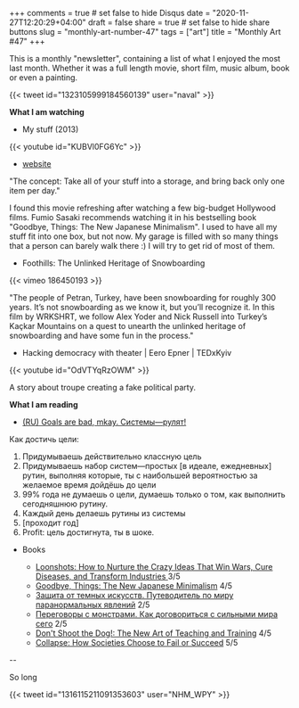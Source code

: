 +++
comments = true	# set false to hide Disqus
date = "2020-11-27T12:20:29+04:00"
draft = false
share = true	# set false to hide share buttons
slug = "monthly-art-number-47"
tags = ["art"]
title = "Monthly Art #47"
+++

This is a monthly "newsletter", containing a list of what I enjoyed the most
last month. Whether it was a full length movie, short film, music album, book
or even a painting.

<!--more-->

{{< tweet id="1323105999184560139" user="naval" >}}

**What I am watching**

* My stuff (2013)

{{< youtube id="KUBVl0FG6Yc" >}}

  - [website](http://mystuffmovie.com/)

"The concept: Take all of your stuff into a storage, and bring back only
one item per day."

I found this movie refreshing after watching a few big-budget Hollywood films.
Fumio Sasaki recommends watching it in his bestselling book "Goodbye, Things:
The New Japanese Minimalism". I used to have all my stuff fit into one box, but
not now. My garage is filled with so many things that a person can barely walk
there :) I will try to get rid of most of them.

* Foothills: The Unlinked Heritage of Snowboarding

{{< vimeo 186450193 >}}

"The people of Petran, Turkey, have been snowboarding for roughly 300 years.
It’s not snowboarding as we know it, but you’ll recognize it. In this film by
WRKSHRT, we follow Alex Yoder and Nick Russell into Turkey’s Kaçkar Mountains
on a quest to unearth the unlinked heritage of snowboarding and have some fun
in the process."

* Hacking democracy with theater | Eero Epner | TEDxKyiv

{{< youtube id="OdVTYqRzOWM" >}}

A story about troupe creating a fake political party.

**What I am reading**

* [(RU) Goals are bad, mkay. Системы—рулят!](https://zamesin.me/goals-are-bad-systems-rocks/)

Как достичь цели:

1) Придумываешь действительно классную цель
2) Придумываешь набор систем—простых [в идеале, ежедневных] рутин, выполняя которые, ты с наибольшей вероятностью за желаемое время дойдёшь до цели
3) 99% года не думаешь о цели, думаешь только о том, как выполнить сегодняшнюю рутину.
4) Каждый день делаешь рутины из системы
5) [проходит год]
6) Profit: цель достигнута, ты в шоке.

* Books

  - [Loonshots: How to Nurture the Crazy Ideas That Win Wars, Cure Diseases, and Transform Industries ](https://www.goodreads.com/book/show/39863447-loonshots) 3/5
  - [Goodbye, Things: The New Japanese Minimalism](https://www.goodreads.com/book/show/30231806-goodbye-things) 4/5
  - [Защита от темных искусств. Путеводитель по миру паранормальных явлений](https://www.goodreads.com/book/show/38915341) 2/5
  - [Переговоры с монстрами. Как договориться с сильными мира сего](https://www.goodreads.com/book/show/42602723) 2/5
  - [Don't Shoot the Dog!: The New Art of Teaching and Training](https://www.goodreads.com/book/show/31052.Don_t_Shoot_the_Dog_) 4/5
  - [Collapse: How Societies Choose to Fail or Succeed](https://www.goodreads.com/book/show/475.Collapse) 5/5

--

So long

{{< tweet id="1316115211091353603" user="NHM_WPY" >}}

